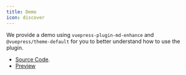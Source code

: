 ```yaml
---
title: Demo
icon: discover
---
```


We provide a demo using `vuepress-plugin-md-enhance` and `@vuepress/theme-default` for you to better understand how to use the plugin.

- [Source Code](https://github.com/vuepress-theme-hope/vuepress-theme-hope/tree/main/demo/md-enhance/).
- [Preview](https://vuepress-theme-hope.github.io/md-enhance-demo/)
